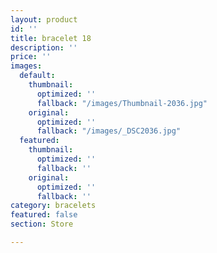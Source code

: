 ```yaml
---
layout: product
id: ''
title: bracelet 18
description: ''
price: ''
images:
  default:
    thumbnail:
      optimized: ''
      fallback: "/images/Thumbnail-2036.jpg"
    original:
      optimized: ''
      fallback: "/images/_DSC2036.jpg"
  featured:
    thumbnail:
      optimized: ''
      fallback: ''
    original:
      optimized: ''
      fallback: ''
category: bracelets
featured: false
section: Store

---
```


